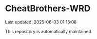 # CheatBrothers-WRD

Last updated: 2025-06-03 01:15:08

This repository is automatically maintained.
